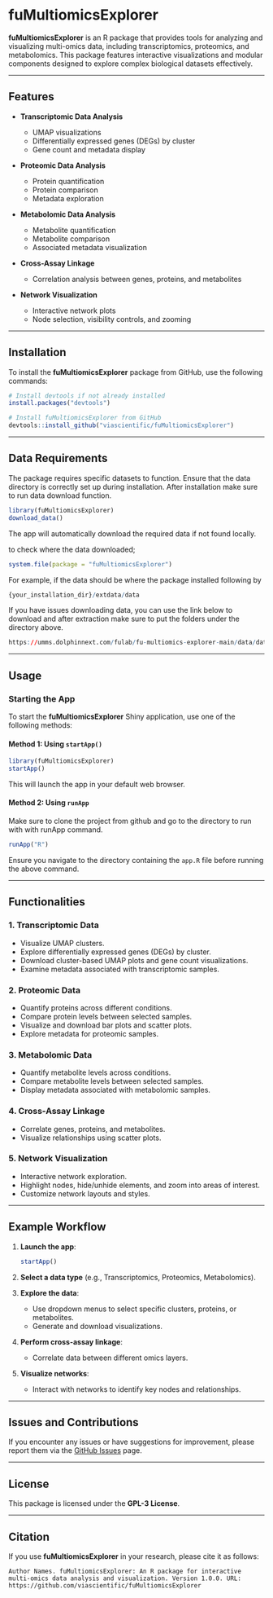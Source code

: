 # fuMultiomicsExplorer 

**fuMultiomicsExplorer** is an R package that provides tools for analyzing and visualizing multi-omics data, including transcriptomics, proteomics, and metabolomics. This package features interactive visualizations and modular components designed to explore complex biological datasets effectively.

---

## Features

- **Transcriptomic Data Analysis**
  - UMAP visualizations
  - Differentially expressed genes (DEGs) by cluster
  - Gene count and metadata display

- **Proteomic Data Analysis**
  - Protein quantification
  - Protein comparison
  - Metadata exploration

- **Metabolomic Data Analysis**
  - Metabolite quantification
  - Metabolite comparison
  - Associated metadata visualization

- **Cross-Assay Linkage**
  - Correlation analysis between genes, proteins, and metabolites

- **Network Visualization**
  - Interactive network plots
  - Node selection, visibility controls, and zooming

---

## Installation

To install the **fuMultiomicsExplorer** package from GitHub, use the following commands:

```r
# Install devtools if not already installed
install.packages("devtools")

# Install fuMultiomicsExplorer from GitHub
devtools::install_github("viascientific/fuMultiomicsExplorer")
```

---

## Data Requirements

The package requires specific datasets to function. Ensure that the data directory is correctly set up during installation. 
After installation make sure to run data download function. 

```r
library(fuMultiomicsExplorer)
download_data()
```

The app will automatically download the required data if not found locally.

to check where the data downloaded;

```r
system.file(package = "fuMultiomicsExplorer")
```

For example, if the data should be where the package installed following by

```r
{your_installation_dir}/extdata/data
```

If you have issues downloading data, you can use the link below to download and after extraction make sure to put the folders under the directory above.

```r
https://umms.dolphinnext.com/fulab/fu-multiomics-explorer-main/data/data.tar.gz
```


---

## Usage

### Starting the App

To start the **fuMultiomicsExplorer** Shiny application, use one of the following methods:

#### Method 1: Using `startApp()`

```r
library(fuMultiomicsExplorer)
startApp()
```

This will launch the app in your default web browser.

#### Method 2: Using `runApp`
Make sure to clone the project from github and go to the directory to run with with runApp command.

```r
runApp("R")
```

Ensure you navigate to the directory containing the `app.R` file before running the above command.

---

## Functionalities

### 1. Transcriptomic Data

- Visualize UMAP clusters.
- Explore differentially expressed genes (DEGs) by cluster.
- Download cluster-based UMAP plots and gene count visualizations.
- Examine metadata associated with transcriptomic samples.

### 2. Proteomic Data

- Quantify proteins across different conditions.
- Compare protein levels between selected samples.
- Visualize and download bar plots and scatter plots.
- Explore metadata for proteomic samples.

### 3. Metabolomic Data

- Quantify metabolite levels across conditions.
- Compare metabolite levels between selected samples.
- Display metadata associated with metabolomic samples.

### 4. Cross-Assay Linkage

- Correlate genes, proteins, and metabolites.
- Visualize relationships using scatter plots.

### 5. Network Visualization

- Interactive network exploration.
- Highlight nodes, hide/unhide elements, and zoom into areas of interest.
- Customize network layouts and styles.

---

## Example Workflow

1. **Launch the app**:
   ```r
   startApp()
   ```

2. **Select a data type** (e.g., Transcriptomics, Proteomics, Metabolomics).

3. **Explore the data**:
   - Use dropdown menus to select specific clusters, proteins, or metabolites.
   - Generate and download visualizations.

4. **Perform cross-assay linkage**:
   - Correlate data between different omics layers.

5. **Visualize networks**:
   - Interact with networks to identify key nodes and relationships.

---

## Issues and Contributions

If you encounter any issues or have suggestions for improvement, please report them via the [GitHub Issues](https://github.com/viascientific/fuMultiomicsExplorer/issues) page.

---

## License

This package is licensed under the **GPL-3 License**.

---

## Citation

If you use **fuMultiomicsExplorer** in your research, please cite it as follows:

```
Author Names. fuMultiomicsExplorer: An R package for interactive multi-omics data analysis and visualization. Version 1.0.0. URL: https://github.com/viascientific/fuMultiomicsExplorer
```

